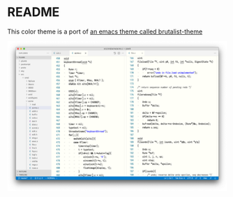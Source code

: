# README

This color theme is a port of [an emacs theme called brutalist-theme](https://git.madhouse-project.org/algernon/brutalist-theme.el)

![Example screenshot](example.png)
